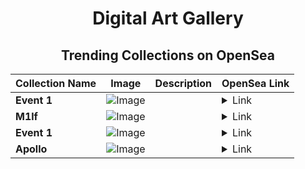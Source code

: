 <div align="center">

# Digital Art Gallery

## Trending Collections on OpenSea

| Collection Name                       | Image                                                                                     | Description                       | OpenSea Link                                                                                          |
|---------------------------------------|-------------------------------------------------------------------------------------------|-----------------------------------|--------------------------------------------------------------------------------------------------------|
| **Event 1** | ![Image](https://i.seadn.io/s/raw/files/4174f1732447021c43aea41efcf80a4f.jpg?w=500&auto=format?w=200&auto=format) |  | <details><summary>Link</summary>[Event 1](https://opensea.io/collection/event-1-26078)</details> |
| **M1lf** | ![Image](https://i.seadn.io/s/raw/files/6b877ab171e1bc0d6a1d2ff628981780.jpg?w=500&auto=format?w=200&auto=format) |  | <details><summary>Link</summary>[M1lf](https://opensea.io/collection/m1lf-67)</details> |
| **Event 1** | ![Image](https://i.seadn.io/s/raw/files/4174f1732447021c43aea41efcf80a4f.jpg?w=500&auto=format?w=200&auto=format) |  | <details><summary>Link</summary>[Event 1](https://opensea.io/collection/event-1-26077)</details> |
| **Apollo** | ![Image](https://i.seadn.io/s/raw/files/ed41bca06e44780ca76a0c4c212505ee.jpg?w=500&auto=format?w=200&auto=format) |  | <details><summary>Link</summary>[Apollo](https://opensea.io/collection/apollo-52)</details> |

</div>